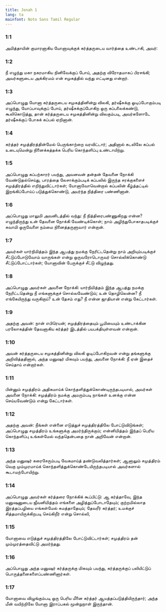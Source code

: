 ```yaml
---
title: Jonah 1
lang: ta
mainfont: Noto Sans Tamil Regular
---
```


###  1:1

அமித்தாயின் குமாரனாகிய யோனாவுக்குக் கர்த்தருடைய வார்த்தை உண்டாகி, அவர்:

###  1:2

நீ எழுந்து மகா நகரமாகிய நினிவேக்குப் போய், அதற்கு விரோதமாகப் பிரசங்கி; அவர்களுடைய அக்கிரமம் என் சமுகத்தில் வந்து எட்டினது என்றார்.

###  1:3

அப்பொழுது யோனா கர்த்தருடைய சமுகத்தினின்று விலகி, தர்ஷீசுக்கு ஓடிப்போகும்படி எழுந்து, யோப்பாவுக்குப் போய், தர்ஷீசுக்குப்போகிற ஒரு கப்பலைக்கண்டு, கூலிகொடுத்து, தான் கர்த்தருடைய சமுகத்தினின்று விலகும்படி, அவர்களோடே தர்ஷீசுக்குப் போகக் கப்பல் ஏறினான்.

###  1:4

கர்த்தர் சமுத்திரத்தின்மேல் பெருங்காற்றை வரவிட்டார்; அதினால் கடலிலே கப்பல் உடையுமென்று நினைக்கத்தக்க பெரிய கொந்தளிப்பு உண்டாயிற்று.

###  1:5

அப்பொழுது கப்பற்காரர் பயந்து, அவனவன் தன்தன் தேவனை நோக்கி வேண்டுதல்செய்து, பாரத்தை லேசாக்கும்படிக் கப்பலில் இருந்த சரக்குகளைச் சமுத்திரத்தில் எறிந்துவிட்டார்கள்; யோனாவோவென்றால் கப்பலின் கீழ்த்தட்டில் இறங்கிப்போய்ப் படுத்துக்கொண்டு, அயர்ந்த நித்திரை பண்ணினான்.

###  1:6

அப்பொழுது மாலுமி அவனிடத்தில் வந்து: நீ நித்திரைபண்ணுகிறது என்ன? எழுந்திருந்து உன் தேவனை நோக்கி வேண்டிக்கொள்; நாம் அழிந்துபோகாதபடிக்குச் சுவாமி ஒருவேளை நம்மை நினைத்தருளுவார் என்றான்.

###  1:7

அவர்கள் யார்நிமித்தம் இந்த ஆபத்து நமக்கு நேரிட்டதென்று நாம் அறியும்படிக்குச் சீட்டுப்போடுவோம் வாருங்கள் என்று ஒருவரோடொருவர் சொல்லிக்கொண்டு சீட்டுப்போட்டார்கள்; யோனாவின் பேருக்குச் சீட்டு விழுந்தது.

###  1:8

அப்பொழுது அவர்கள் அவனை நோக்கி: யார்நிமித்தம் இந்த ஆபத்து நமக்கு நேரிட்டதென்று நீ எங்களுக்குச் சொல்லவேண்டும்; உன் தொழிலென்ன? நீ எங்கேயிருந்து வருகிறாய்? உன் தேசம் எது? நீ என்ன ஜாதியான் என்று கேட்டார்கள்.

###  1:9

அதற்கு அவன்: நான் எபிரெயன்; சமுத்திரத்தையும் பூமியையும் உண்டாக்கின பரலோகத்தின் தேவனாகிய கர்த்தர் இடத்தில் பயபக்தியுள்ளவன் என்றான்.

###  1:10

அவன் கர்த்தருடைய சமுகத்தினின்று விலகி ஓடிப்போகிறவன் என்று தங்களுக்கு அறிவித்ததினால், அந்த மனுஷர் மிகவும் பயந்து, அவனை நோக்கி: நீ ஏன் இதைச் செய்தாய் என்றார்கள்.

###  1:11

பின்னும் சமுத்திரம் அதிகமாய்க் கொந்தளித்துக்கொண்டிருந்தபடியால், அவர்கள் அவனை நோக்கி: சமுத்திரம் நமக்கு அமரும்படி நாங்கள் உனக்கு என்ன செய்யவேண்டும் என்று கேட்டார்கள்.

###  1:12

அதற்கு அவன்: நீங்கள் என்னை எடுத்துச் சமுத்திரத்திலே போட்டுவிடுங்கள்; அப்பொழுது சமுத்திரம் உங்களுக்கு அமர்ந்திருக்கும்; என்னிமித்தம் இந்தப் பெரிய கொந்தளிப்பு உங்கள்மேல் வந்ததென்பதை நான் அறிவேன் என்றான்.

###  1:13

அந்த மனுஷர் கரைசேரும்படி வேகமாய்த் தண்டுவலித்தார்கள்; ஆனாலும் சமுத்திரம் வெகு மும்முரமாய்க் கொந்தளித்துக்கொண்டேயிருந்தபடியால் அவர்களால் கூடாமற்போயிற்று.

###  1:14

அப்பொழுது அவர்கள் கர்த்தரை நோக்கிக் கூப்பிட்டு: ஆ கர்த்தாவே, இந்த மனுஷனுடைய ஜீவனிமித்தம் எங்களை அழித்துப்போடாதேயும்; குற்றமில்லாத இரத்தப்பழியை எங்கள்மேல் சுமத்தாதேயும்; தேவரீர் கர்த்தர்; உமக்குச் சித்தமாயிருக்கிறபடி செய்கிறீர் என்று சொல்லி,

###  1:15

யோனாவை எடுத்துச் சமுத்திரத்திலே போட்டுவிட்டார்கள்; சமுத்திரம் தன் மும்முரத்தைவிட்டு அமர்ந்தது.

###  1:16

அப்பொழுது அந்த மனுஷர் கர்த்தருக்கு மிகவும் பயந்து, கர்த்தருக்குப் பலியிட்டுப் பொருத்தனைகளைப்பண்ணினார்கள்.

###  1:17

யோனாவை விழுங்கும்படி ஒரு பெரிய மீனை கர்த்தர் ஆயத்தப்படுத்தியிருந்தார்; அந்த மீன் வயிற்றிலே யோனா இராப்பகல் மூன்றுநாள் இருந்தான்.


